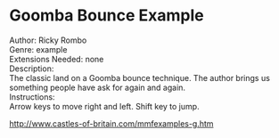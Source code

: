 # Goomba Bounce Example

Author: Ricky Rombo  
Genre: example  
Extensions Needed: none  
Description:  
The classic land on a Goomba bounce technique. The author brings us something people have ask for again and again.  
Instructions:  
Arrow keys to move right and left. Shift key to jump.

http://www.castles-of-britain.com/mmfexamples-g.htm
